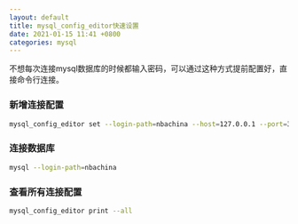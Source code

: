 ```yaml
---
layout: default
title: mysql_config_editor快速设置
date: 2021-01-15 11:41 +0800
categories: mysql
---
```


不想每次连接mysql数据库的时候都输入密码，可以通过这种方式提前配置好，直接命令行连接。

### 新增连接配置

```bash
mysql_config_editor set --login-path=nbachina --host=127.0.0.1 --port=3309 --user=username --password
```

### 连接数据库

```bash
mysql --login-path=nbachina
```

### 查看所有连接配置

```bash
mysql_config_editor print --all
```